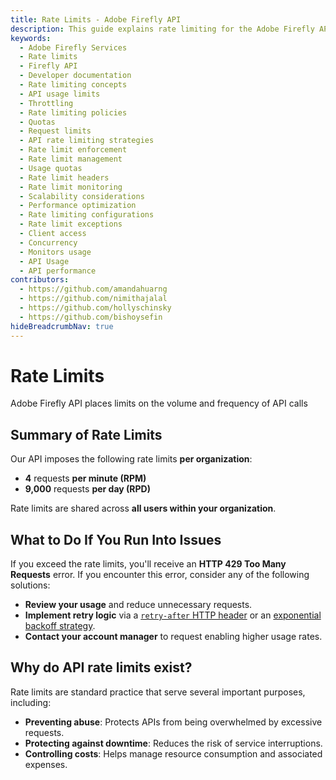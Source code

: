 ```yaml
---
title: Rate Limits - Adobe Firefly API
description: This guide explains rate limiting for the Adobe Firefly API.
keywords:
  - Adobe Firefly Services
  - Rate limits
  - Firefly API
  - Developer documentation
  - Rate limiting concepts
  - API usage limits
  - Throttling
  - Rate limiting policies
  - Quotas
  - Request limits
  - API rate limiting strategies
  - Rate limit enforcement
  - Rate limit management
  - Usage quotas
  - Rate limit headers
  - Rate limit monitoring
  - Scalability considerations
  - Performance optimization
  - Rate limiting configurations
  - Rate limit exceptions
  - Client access
  - Concurrency
  - Monitors usage
  - API Usage
  - API performance
contributors:
  - https://github.com/amandahuarng
  - https://github.com/nimithajalal
  - https://github.com/hollyschinsky
  - https://github.com/bishoysefin
hideBreadcrumbNav: true
---
```


# Rate Limits

Adobe Firefly API places limits on the volume and frequency of API calls

## Summary of Rate Limits

Our API imposes the following rate limits **per organization**:

* **4** requests **per minute (RPM)**
* **9,000** requests **per day (RPD)**

Rate limits are shared across **all users within your organization**.

## What to Do If You Run Into Issues

If you exceed the rate limits, you'll receive an **HTTP 429 Too Many Requests** error. If you encounter this error, consider any of the following solutions:

* **Review your usage** and reduce unnecessary requests.
* **Implement retry logic** via a [`retry-after` HTTP header](https://developer.mozilla.org/en-US/docs/Web/HTTP/Headers/Retry-After) or an [exponential backoff strategy](https://en.wikipedia.org/wiki/Exponential_backoff).
* **Contact your account manager** to request enabling higher usage rates.

## Why do API rate limits exist?

Rate limits are standard practice that serve several important purposes, including:

* **Preventing abuse**: Protects APIs from being overwhelmed by excessive requests.
* **Protecting against downtime**: Reduces the risk of service interruptions.
* **Controlling costs**: Helps manage resource consumption and associated expenses.
